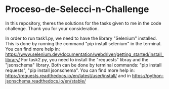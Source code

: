 # Proceso-de-Selecci-n-Challenge

In this repository, theres the solutions for the tasks given to me in the code challenge. Thank you for your consideration.

In order to run task1.py, we need to have the library "Selenium" installed. This is done by running the command "pip install selenium" in the terminal. You can find more help in: https://www.selenium.dev/documentation/webdriver/getting_started/install_library/
For task2.py, you need to install the "requests" libray and the "jsonschema" library. Both can be done by terminal commands: "pip install requests", "pip install jsonschema". You can find more help in: https://requests.readthedocs.io/en/latest/user/install/ and in https://python-jsonschema.readthedocs.io/en/stable/ 
